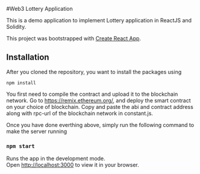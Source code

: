 #Web3 Lottery Application

This is a demo application to implement Lottery application in ReactJS and Solidity.

This project was bootstrapped with [Create React App](https://github.com/facebook/create-react-app).

## Installation

After you cloned the repository, you want to install the packages using

```shell
npm install
```
You first need to compile the contract and upload it to the blockchain network. Go to https://remix.ethereum.org/, and deploy the smart contract on your choice of blockchain. Copy and paste the abi and contract address along with rpc-url of the blockchain network in constant.js. 


Once you have done everthing above, simply run the following command to make the server running

### `npm start`

Runs the app in the development mode.\
Open [http://localhost:3000](http://localhost:3000) to view it in your browser.

